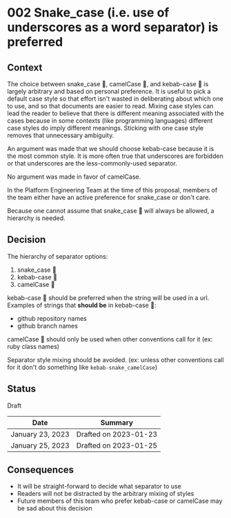 # 002 Snake_case (i.e. use of underscores as a word separator) is preferred

## Context

The choice between snake_case 🐍, camelCase 🐪, and kebab-case 🍢 is largely
arbitrary and based on personal preference. It is useful to pick a default case
style so that effort isn't wasted in deliberating about which one to use, and
so that documents are easier to read. Mixing case styles can lead the reader to
believe that there is different meaning associated with the cases because in
some contexts (like programming languages) different case styles do imply
different meanings. Sticking with one case style removes that unnecessary
ambiguity.

An argument was made that we should choose kebab-case because it is the most common
style. It is more often true that underscores are forbidden or that underscores
are the less-commonly-used separator.

No argument was made in favor of camelCase.

In the Platform Engineering Team at the time of this proposal, members of the
team either have an active preference for snake_case or don't care.

Because one cannot assume that snake_case 🐍 will always be allowed, a
hierarchy is needed.

## Decision

The hierarchy of separator options:

1. snake_case 🐍
1. kebab-case 🍢
1. camelCase 🐪

kebab-case 🍢 should be preferred when the string will be used in a url.
Examples of strings that **should be** in kebab-case 🍢:

* github repository names
* github branch names

camelCase 🐪 should only be used when other conventions call for it (ex: ruby
class names)

Separator style mixing should be avoided. (ex: unless other conventions call
for it don't do something like  `kebab-snake_camelCase`)

## Status

Draft

| Date             | Summary |
|------------------|---------|
| January 23, 2023 | Drafted on 2023-01-23 |
| January 25, 2023 | Drafted on 2023-01-25 |

## Consequences

* It will be straight-forward to decide what separator to use
* Readers will not be distracted by the arbitrary mixing of styles
* Future members of this team who prefer kebab-case or camelCase may be sad
  about this decision
